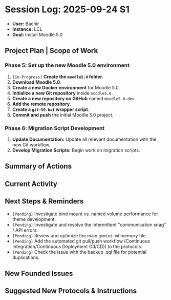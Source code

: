 # Session Log: 2025-09-24 S1

*   **User:** Bachir
*   **Instance:** LCL
*   **Goal:** Install Moodle 5.0

## Project Plan | Scope of Work

### Phase 5: Set up the new Moodle 5.0 environment
1.  `[In-Progress]` **Create the `moodle5.0` folder**.
2.  **Download Moodle 5.0**.
3.  **Create a new Docker environment** for Moodle 5.0.
4.  **Initialize a new Git repository** inside `moodle5.0`.
5.  **Create a new repository on GitHub** named `moodle5.0-dev`.
6.  **Add the remote repository**.
7.  **Create a `git-50.bat` wrapper script**.
8.  **Commit and push** the initial Moodle 5.0 project.

### Phase 6: Migration Script Development
1.  **Update Documentation:** Update all relevant documentation with the new Git workflow.
2.  **Develop Migration Scripts:** Begin work on migration scripts.

## Summary of Actions

## Current Activity

## Next Steps & Reminders
*   `[Pending]` Investigate bind mount vs. named volume performance for theme development.
*   `[Pending]` Investigate and resolve the intermittent "communication snag" / API errors.
*   `[Pending]` Review and optimize the main `gemini.md` memory file.
*   `[Pending]` Add the automated git pull/push workflow (Continuous Integration/Continuous Deployment (CI/CD)) to the protocols.
*   `[Pending]` Check the issue with the backup .sql file for potential duplications.

## New Founded Issues

## Suggested New Protocols & Instructions
